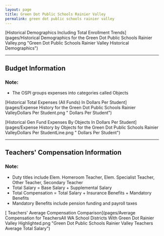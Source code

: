 ```yaml
---
layout: page
title: Green Dot Public Schools Rainier Valley
permalink: green dot public schools rainier valley
---
```



[Historical Demographics Including Total Enrollment Trends](pages/Historical Demographics for the Green Dot Public Schools Rainier Valley.png "Green Dot Public Schools Rainier Valley Historical Demographics")

___

## Budget Information
### Note:
- The OSPI groups expenses into categories called Objects

[Historical Total Expenses (All Funds) In Dollars Per Student](pages/Expense History for the Green Dot Public Schools Rainier ValleyDollars Per Student.png " Dollars Per Student")

[Historical Gen Fund Expenses By Objects In Dollars Per Student](pages/Expense History by Objects for the Green Dot Public Schools Rainier ValleyDollars Per StudentLine.png " Dollars Per Student")


___

## Teachers' Compensation Information
### Note:
- Duty titles include Elem. Homeroom Teacher, Elem. Specialist Teacher, Other Teacher, Secondary Teacher
- Total Salary = Base Salary + Supplemental Salary
- Total Compensation = Total Salary + Insurance Benefits + Mandatory Benefits
- Mandatory Benefits include pension funding and payroll taxes

[ Teachers' Average Compensation Comparison](pages/Average Compensation for TeachersAll WA School Districts With Green Dot Rainier Valley Highlighted.png "Green Dot Public Schools Rainier Valley Teachers Average Total Salary")

